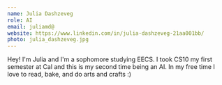 ```yaml
---
name: Julia Dashzeveg
role: AI
email: juliamd@
website: https://www.linkedin.com/in/julia-dashzeveg-21aa001bb/
photo: julia_dashzeveg.jpg
---
```

Hey! I'm Julia and I'm a sophomore studying EECS. I took CS10 my first semester at Cal and this is my second time being an AI. In my free time I love to read, bake, and do arts and crafts :)
